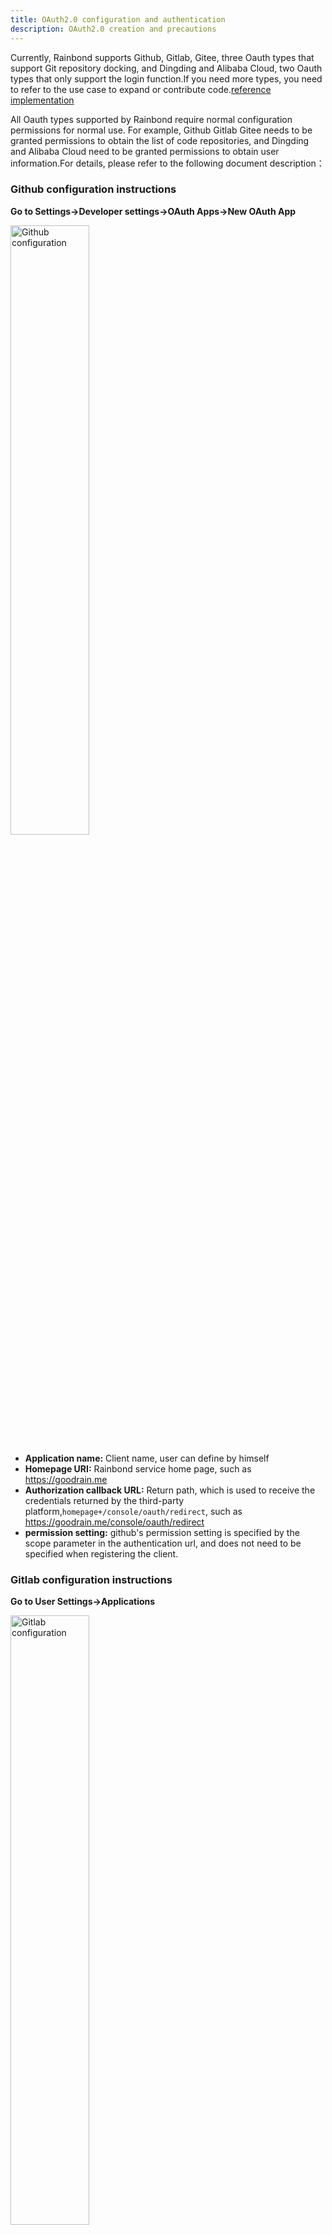 ```yaml
---
title: OAuth2.0 configuration and authentication
description: OAuth2.0 creation and precautions
---
```


Currently, Rainbond supports Github, Gitlab, Gitee, three Oauth types that support Git repository docking, and Dingding and Alibaba Cloud, two Oauth types that only support the login function.If you need more types, you need to refer to the use case to expand or contribute code.[reference implementation](https://github.com/goodrain/rainbond-console/tree/master/console/utils/oauth)

All Oauth types supported by Rainbond require normal configuration permissions for normal use. For example, Github Gitlab Gitee needs to be granted permissions to obtain the list of code repositories, and Dingding and Alibaba Cloud need to be granted permissions to obtain user information.For details, please refer to the following document description：

### Github configuration instructions

**Go to Settings→Developer settings→OAuth Apps→New OAuth App**

<img src="https://grstatic.oss-cn-shanghai.aliyuncs.com/images/docs/5.1/user-manual/oauth2.0/d9e1d8d00dd71cf75406b5a2081bef6a.png" width="50%" title="Github configuration" />


- **Application name:** Client name, user can define by himself
- **Homepage URI:** Rainbond service home page, such as https://goodrain.me
- **Authorization callback URL:** Return path, which is used to receive the credentials returned by the third-party platform,`homepage+/console/oauth/redirect`, such as https://goodrain.me/console/oauth/redirect
- **permission setting:** github's permission setting is specified by the scope parameter in the authentication url, and does not need to be specified when registering the client.


### Gitlab configuration instructions

**Go to User Settings→Applications**

<img src="https://grstatic.oss-cn-shanghai.aliyuncs.com/images/docs/5.1/user-manual/oauth2.0/WechatIMG63.png" width="50%" title="Gitlab configuration" />


- **Name:** client name, user can define by himself
- **Redirect URI:** The back-hop path is used to receive the credentials returned by the third-party platform **homepage+/console/oauth/redirect** Such as https://goodrain.me/console/oauth/redirect
- **permission settings:** gitlab permission settings need to specify**api**,**read_user**,**read_repository**


### Gitee configuration instructions

Go to Settings → Third Party Apps → Create App

<img src="https://grstatic.oss-cn-shanghai.aliyuncs.com/images/docs/5.1/user-manual/oauth2.0/WechatIMG64.png" width="50%" title="Gitee configuration" />


- **application name:** client name, users can define by themselves
- **application homepage:** Rainbond service homepage such as https://goodrain.me
- **Application callback address:** Back-hop path This path is used to receive the credentials returned by the third-party platform **homepage+/console/oauth/redirect** Such as https://goodrain.me/console/oauth/redirect
- **permission settings:** gitee permission settings need to specify**user_info**,**projects**,**hook**


### Certified on the Rainbond platform

> Only enterprise administrator can operate

Enter the Rainbond Homepage Enterprise View`Settings -->Enable OAuth Interconnection Service`

![Rainbond configuration](https://grstatic.oss-cn-shanghai.aliyuncs.com/images/docs/5.2/user-manual/user-registration-login/oauth2.0/oauth-conf/oauth.jpg)

Fill in the registered`Client ID`and`Client Secret`, select the corresponding OAuth type, and click OK. At this time, users under the enterprise can log in using the OAuth2.0 protocol (custom oauth authentication service). Need to fill in**authentication api**,**scope**,**token api**,**user information api**and other information)


### OAuth service authentication

After configuring the Oauth service, you can perform OAuth service authentication in the user information in the upper right corner of the platform to connect with third-party platforms

![Service Certification](https://grstatic.oss-cn-shanghai.aliyuncs.com/images/docs/5.2/user-manual/oauth-authorization/Authentication.jpg)

